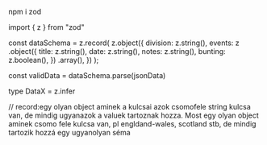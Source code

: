 npm i zod

import { z } from "zod"

const dataSchema = z.record(
z.object({
division: z.string(),
events: z
.object({
title: z.string(),
date: z.string(),
notes: z.string(),
bunting: z.boolean(),
})
.array(),
})
);

const validData = dataSchema.parse(jsonData)

type DataX = z.infer<typeof dataSchema>

// record:egy olyan object aminek a kulcsai azok csomofele string kulcsa van, de mindig ugyanazok a valuek tartoznak hozza. Most egy olyan object aminek csomo fele kulcsa van, pl engldand-wales, scotland stb, de mindig tartozik hozzá egy ugyanolyan séma
